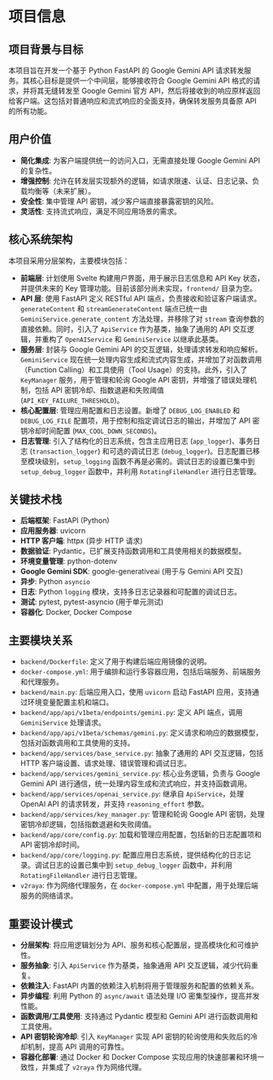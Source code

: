 # 项目信息

## 项目背景与目标
本项目旨在开发一个基于 Python FastAPI 的 Google Gemini API 请求转发服务。其核心目标是提供一个中间层，能够接收符合 Google Gemini API 格式的请求，并将其无缝转发至 Google Gemini 官方 API，然后将接收到的响应原样返回给客户端。这包括对普通响应和流式响应的全面支持，确保转发服务具备原 API 的所有功能。

## 用户价值
*   **简化集成**: 为客户端提供统一的访问入口，无需直接处理 Google Gemini API 的复杂性。
*   **增强控制**: 允许在转发层实现额外的逻辑，如请求限速、认证、日志记录、负载均衡等（未来扩展）。
*   **安全性**: 集中管理 API 密钥，减少客户端直接暴露密钥的风险。
*   **灵活性**: 支持流式响应，满足不同应用场景的需求。

## 核心系统架构
本项目采用分层架构，主要模块包括：
*   **前端层**: 计划使用 Svelte 构建用户界面，用于展示日志信息和 API Key 状态，并提供未来的 Key 管理功能。目前该部分尚未实现，`frontend/` 目录为空。
*   **API 层**: 使用 FastAPI 定义 RESTful API 端点，负责接收和验证客户端请求。`generateContent` 和 `streamGenerateContent` 端点已统一由 `GeminiService.generate_content` 方法处理，并移除了对 `stream` 查询参数的直接依赖。同时，引入了 `ApiService` 作为基类，抽象了通用的 API 交互逻辑，并重构了 `OpenAIService` 和 `GeminiService` 以继承此基类。
*   **服务层**: 封装与 Google Gemini API 的交互逻辑，处理请求转发和响应解析。`GeminiService` 现在统一处理内容生成和流式内容生成，并增加了对函数调用（Function Calling）和工具使用（Tool Usage）的支持。此外，引入了 `KeyManager` 服务，用于管理和轮询 Google API 密钥，并增强了错误处理机制，包括 API 密钥冷却、指数退避和失败阈值 (`API_KEY_FAILURE_THRESHOLD`)。
*   **核心配置层**: 管理应用配置和日志设置。新增了 `DEBUG_LOG_ENABLED` 和 `DEBUG_LOG_FILE` 配置项，用于控制和指定调试日志的输出，并增加了 API 密钥冷却时间配置 (`MAX_COOL_DOWN_SECONDS`)。
*   **日志管理**: 引入了结构化的日志系统，包含主应用日志 (`app_logger`)、事务日志 (`transaction_logger`) 和可选的调试日志 (`debug_logger`)。日志配置已移至模块级别，`setup_logging` 函数不再是必需的。调试日志的设置已集中到 `setup_debug_logger` 函数中，并利用 `RotatingFileHandler` 进行日志管理。

## 关键技术栈
*   **后端框架**: FastAPI (Python)
*   **应用服务器**: uvicorn
*   **HTTP 客户端**: httpx (异步 HTTP 请求)
*   **数据验证**: Pydantic，已扩展支持函数调用和工具使用相关的数据模型。
*   **环境变量管理**: python-dotenv
*   **Google Gemini SDK**: google-generativeai (用于与 Gemini API 交互)
*   **异步**: Python `asyncio`
*   **日志**: Python `logging` 模块，支持多日志记录器和可配置的调试日志。
*   **测试**: pytest, pytest-asyncio (用于单元测试)
*   **容器化**: Docker, Docker Compose

## 主要模块关系
*   `backend/Dockerfile`: 定义了用于构建后端应用镜像的说明。
*   `docker-compose.yml`: 用于编排和运行多容器应用，包括后端服务、前端服务和代理服务。
*   `backend/main.py`: 后端应用入口，使用 `uvicorn` 启动 FastAPI 应用，支持通过环境变量配置主机和端口。
*   `backend/app/api/v1beta/endpoints/gemini.py`: 定义 API 端点，调用 `GeminiService` 处理请求。
*   `backend/app/api/v1beta/schemas/gemini.py`: 定义请求和响应的数据模型，包括对函数调用和工具使用的支持。
*   `backend/app/services/base_service.py`: 抽象了通用的 API 交互逻辑，包括 HTTP 客户端设置、请求处理、错误管理和调试日志。
*   `backend/app/services/gemini_service.py`: 核心业务逻辑，负责与 Google Gemini API 进行通信，统一处理内容生成和流式响应，并支持函数调用。
*   `backend/app/services/openai_service.py`: 继承自 `ApiService`，处理 OpenAI API 的请求转发，并支持 `reasoning_effort` 参数。
*   `backend/app/services/key_manager.py`: 管理和轮询 Google API 密钥，处理密钥冷却逻辑，包括指数退避和失败阈值。
*   `backend/app/core/config.py`: 加载和管理应用配置，包括新的日志配置项和 API 密钥冷却时间。
*   `backend/app/core/logging.py`: 配置应用日志系统，提供结构化的日志记录。调试日志的设置已集中到 `setup_debug_logger` 函数中，并利用 `RotatingFileHandler` 进行日志管理。
*   `v2raya`: 作为网络代理服务，在 `docker-compose.yml` 中配置，用于处理后端服务的网络请求。

## 重要设计模式
*   **分层架构**: 将应用逻辑划分为 API、服务和核心配置层，提高模块化和可维护性。
*   **服务抽象**: 引入 `ApiService` 作为基类，抽象通用 API 交互逻辑，减少代码重复。
*   **依赖注入**: FastAPI 内置的依赖注入机制将用于管理服务和配置的依赖关系。
*   **异步编程**: 利用 Python 的 `async/await` 语法处理 I/O 密集型操作，提高并发性能。
*   **函数调用/工具使用**: 支持通过 Pydantic 模型和 Gemini API 进行函数调用和工具使用。
*   **API 密钥轮询冷却**: 引入 `KeyManager` 实现 API 密钥的轮询使用和失败后的冷却机制，提高 API 调用的可靠性。
*   **容器化部署**: 通过 Docker 和 Docker Compose 实现应用的快速部署和环境一致性，并集成了 `v2raya` 作为网络代理。
